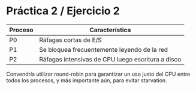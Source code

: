 # Práctica 2 / Ejercicio 2

| Proceso | Característica |
|---------|----------------|
| P0      | Ráfagas cortas de E/S |
| P1      | Se bloquea frecuentemente leyendo de la red |
| P2      | Ráfagas intensivas de CPU luego escritura a disco |

Convendría utilizar round-robin para garantizar un uso justo del CPU entre todos los procesos, y más importante aún, para evitar starvation.
